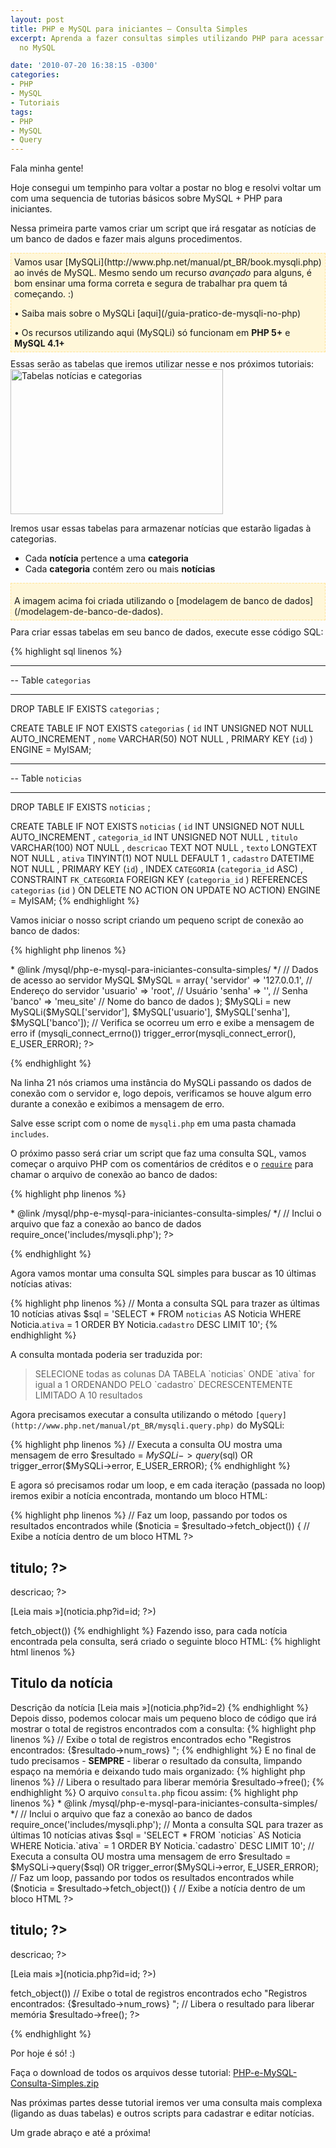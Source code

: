 ```yaml
---
layout: post
title: PHP e MySQL para iniciantes – Consulta Simples
excerpt: Aprenda a fazer consultas simples utilizando PHP para acessar dados salvos
  no MySQL

date: '2010-07-20 16:38:15 -0300'
categories:
- PHP
- MySQL
- Tutoriais
tags:
- PHP
- MySQL
- Query
---
```

Fala minha gente!

Hoje consegui um tempinho para voltar a postar no blog e resolvi voltar um com uma sequencia de tutorias básicos sobre MySQL + PHP para iniciantes.

Nessa primeira parte vamos criar um script que irá resgatar as notícias de um banco de dados e fazer mais alguns procedimentos.

<div style="background: #FFF7D9; border: 1px dashed #FFE294; padding: 5px; margin-bottom: 10px;">Vamos usar [MySQLi](http://www.php.net/manual/pt_BR/book.mysqli.php) ao invés de MySQL. Mesmo sendo um recurso <em>avançado</em> para alguns, é bom ensinar uma forma correta e segura de trabalhar pra quem tá começando. :)

<p style="margin-bottom: 0px;">• Saiba mais sobre o MySQLi [aqui](/guia-pratico-de-mysqli-no-php)

<p style="margin-bottom: 0px;">• Os recursos utilizando aqui (MySQLi) só funcionam em <strong>PHP 5+</strong> e <strong>MySQL 4.1+</strong>

</div>
Essas serão as tabelas que iremos utilizar nesse e nos próximos tutoriais:

<img class="aligncenter size-full wp-image-850" title="Banco de Dados" src="/arquivos/2010/07/database1.png" alt="Tabelas notícias e categorias" width="340" height="232" />

Iremos usar essas tabelas para armazenar notícias que estarão ligadas à categorias.

<ul>
<li>Cada <strong>notícia</strong> pertence a uma <strong>categoria</strong></li>
<li>Cada <strong>categoria</strong> contém zero ou mais <strong>notícias</strong></li>
</ul>
<div style="background: #FFF7D9; border: 1px dashed #FFE294; padding: 5px; margin-bottom: 10px;">
<p style="margin-bottom: 0px;">A imagem acima foi criada utilizando o [modelagem de banco de dados](/modelagem-de-banco-de-dados).

</div>
Para criar essas tabelas em seu banco de dados, execute esse código SQL:


{% highlight sql linenos %}
-- -----------------------------------------------------
-- Table `categorias`
-- -----------------------------------------------------
DROP TABLE IF EXISTS `categorias` ;

CREATE  TABLE IF NOT EXISTS `categorias` (
  `id` INT UNSIGNED NOT NULL AUTO_INCREMENT ,
  `nome` VARCHAR(50) NOT NULL ,
  PRIMARY KEY (`id`) )
ENGINE = MyISAM;

-- -----------------------------------------------------
-- Table `noticias`
-- -----------------------------------------------------
DROP TABLE IF EXISTS `noticias` ;

CREATE  TABLE IF NOT EXISTS `noticias` (
  `id` INT UNSIGNED NOT NULL AUTO_INCREMENT ,
  `categoria_id` INT UNSIGNED NOT NULL ,
  `titulo` VARCHAR(100) NOT NULL ,
  `descricao` TEXT NOT NULL ,
  `texto` LONGTEXT NOT NULL ,
  `ativa` TINYINT(1)  NOT NULL DEFAULT 1 ,
  `cadastro` DATETIME NOT NULL ,
  PRIMARY KEY (`id`) ,
  INDEX `CATEGORIA` (`categoria_id` ASC) ,
  CONSTRAINT `FK_CATEGORIA`
    FOREIGN KEY (`categoria_id` )
    REFERENCES `categorias` (`id` )
    ON DELETE NO ACTION
    ON UPDATE NO ACTION)
ENGINE = MyISAM;
{% endhighlight %}

Vamos iniciar o nosso script criando um pequeno script de conexão ao banco de dados:


{% highlight php linenos %}
<?php
/**
 * PHP e MySQL para iniciantes
 *
 * Arquivo que faz a conexão com o banco de dados utilizando MySQLi
 *
 * PHP 5+, MySQL 4.1+
 *
 * @author Thiago Belem <contato@thiagobelem.net>
 * @link /mysql/php-e-mysql-para-iniciantes-consulta-simples/
 */

// Dados de acesso ao servidor MySQL
$MySQL = array(
  'servidor' => '127.0.0.1',  // Endereço do servidor
  'usuario' => 'root',    // Usuário
  'senha' => '',        // Senha
  'banco' => 'meu_site'    // Nome do banco de dados
);

$MySQLi = new MySQLi($MySQL['servidor'], $MySQL['usuario'], $MySQL['senha'], $MySQL['banco']);

// Verifica se ocorreu um erro e exibe a mensagem de erro
if (mysqli_connect_errno())
    trigger_error(mysqli_connect_error(), E_USER_ERROR);

?>
{% endhighlight %}

Na linha 21 nós criamos uma instância do MySQLi passando os dados de conexão com o servidor e, logo depois, verificamos se houve algum erro durante a conexão e exibimos a mensagem de erro.

Salve esse script com o nome de <code>mysqli.php</code> em uma pasta chamada <code>includes</code>.

O próximo passo será criar um script que faz uma consulta SQL, vamos começar o arquivo PHP com os comentários de créditos e o <code>[require](http://php.net/manual/en/function.require-once.php)</code> para chamar o arquivo de conexão ao banco de dados:


{% highlight php linenos %}
<?php
/**
 * PHP e MySQL para iniciantes
 *
 * Arquivo com um exemplo de consulta ao banco de dados MySQL
 *
 * PHP 5+, MySQL 4.1+
 *
 * @author Thiago Belem <contato@thiagobelem.net>
 * @link /mysql/php-e-mysql-para-iniciantes-consulta-simples/
 */

// Inclui o arquivo que faz a conexão ao banco de dados
require_once('includes/mysqli.php');

?>
{% endhighlight %}

Agora vamos montar uma consulta SQL simples para buscar as 10 últimas notícias ativas:


{% highlight php linenos %}
// Monta a consulta SQL para trazer as últimas 10 notícias ativas
$sql = 'SELECT *
    FROM `noticias` AS Noticia
    WHERE Noticia.`ativa` = 1
    ORDER BY Noticia.`cadastro` DESC
    LIMIT 10';
{% endhighlight %}

A consulta montada poderia ser traduzida por:

<blockquote>SELECIONE todas as colunas
DA TABELA `noticias`
ONDE `ativa` for igual a 1
ORDENANDO PELO `cadastro` DECRESCENTEMENTE
LIMITADO A 10 resultados
</blockquote>
Agora precisamos executar a consulta utilizando o método <code>[query](http://www.php.net/manual/pt_BR/mysqli.query.php)</code> do MySQLi:


{% highlight php linenos %}
// Executa a consulta OU mostra uma mensagem de erro
$resultado = $MySQLi->query($sql) OR trigger_error($MySQLi->error, E_USER_ERROR);
{% endhighlight %}

E agora só precisamos rodar um loop, e em cada iteração (passada no loop) iremos exibir a notícia encontrada, montando um bloco HTML:


{% highlight php linenos %}
// Faz um loop, passando por todos os resultados encontrados
while ($noticia = $resultado->fetch_object()) {
  // Exibe a notícia dentro de um bloco HTML
  ?>

  <h2><?php echo $noticia->titulo; ?></h2>
  <?php echo $noticia->descricao; ?>

  [Leia mais &raquo;](noticia.php?id=<?php echo $noticia->id; ?>)


  <?php
} // while ($noticia = $resultado->fetch_object())
{% endhighlight %}

Fazendo isso, para cada notícia encontrada pela consulta, será criado o seguinte bloco HTML:


{% highlight html linenos %}
<h2>Titulo da notícia</h2>
Descrição da notícia

[Leia mais &raquo;](noticia.php?id=2)

{% endhighlight %}

Depois disso, podemos colocar mais um pequeno bloco de código que irá mostrar o total de registros encontrados com a consulta:


{% highlight php linenos %}
// Exibe o total de registros encontrados
echo "Registros encontrados: {$resultado->num_rows}
";
{% endhighlight %}

E no final de tudo precisamos - <strong>SEMPRE</strong> - liberar o resultado da consulta, limpando espaço na memória e deixando tudo mais organizado:


{% highlight php linenos %}
// Libera o resultado para liberar memória
$resultado->free();
{% endhighlight %}

O arquivo <code>consulta.php</code> ficou assim:


{% highlight php linenos %}
<?php
/**
 * PHP e MySQL para iniciantes
 *
 * Arquivo com um exemplo de consulta ao banco de dados MySQL
 *
 * PHP 5+, MySQL 4.1+
 *
 * @author Thiago Belem <contato@thiagobelem.net>
 * @link /mysql/php-e-mysql-para-iniciantes-consulta-simples/
 */

// Inclui o arquivo que faz a conexão ao banco de dados
require_once('includes/mysqli.php');

// Monta a consulta SQL para trazer as últimas 10 notícias ativas
$sql = 'SELECT *
    FROM `noticias` AS Noticia
    WHERE Noticia.`ativa` = 1
    ORDER BY Noticia.`cadastro` DESC
    LIMIT 10';

// Executa a consulta OU mostra uma mensagem de erro
$resultado = $MySQLi->query($sql) OR trigger_error($MySQLi->error, E_USER_ERROR);

// Faz um loop, passando por todos os resultados encontrados
while ($noticia = $resultado->fetch_object()) {
  // Exibe a notícia dentro de um bloco HTML
  ?>

  <h2><?php echo $noticia->titulo; ?></h2>
  <?php echo $noticia->descricao; ?>

  [Leia mais &raquo;](noticia.php?id=<?php echo $noticia->id; ?>)


  <?php
} // while ($noticia = $resultado->fetch_object())

// Exibe o total de registros encontrados
echo "Registros encontrados: {$resultado->num_rows}
";

// Libera o resultado para liberar memória
$resultado->free();

?>
{% endhighlight %}

Por hoje é só! :)

Faça o download de todos os arquivos desse tutorial: [PHP-e-MySQL-Consulta-Simples.zip](/arquivos/2010/07/PHP-e-MySQL-Consulta-Simples.zip)

Nas próximas partes desse tutorial iremos ver uma consulta mais complexa (ligando as duas tabelas) e outros scripts para cadastrar e editar notícias.

Um grade abraço e até a próxima!

